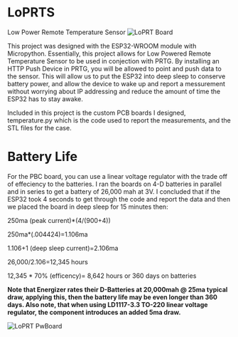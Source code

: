 # LoPRTS
Low Power Remote Temperature Sensor
![LoPRT Board](https://github.com/cj667113/LoPRTS/blob/master/LoPRTS_Photos/LoPRTS_board.png?raw=true)

This project was designed with the ESP32-WROOM module with Micropython. Essentially, this project allows for Low Powered Remote Temperature Sensor to be used in conjection with PRTG. By installing an HTTP Push Device in PRTG, you will be allowed to point and push data to the sensor. This will allow us to put the ESP32 into deep sleep to conserve battery power, and allow the device to wake up and report a messurement without worrying about IP addressing and reduce the amount of time the ESP32 has to stay awake.

Included in this project is the custom PCB boards I designed, temperature.py which is the code used to report the measurements, and the STL files for the case.

# Battery Life
For the PBC board, you can use a linear voltage regulator with the trade off of effeciency to the batteries. I ran the boards on 4-D batteries in parallel and in series to get a battery of 26,000 mah at 3V. I concluded that if the ESP32 took 4 seconds to get through the code and report the data and then we placed the board in deep sleep for 15 minutes then:

250ma (peak current)*(4/(900+4))
<p>250ma*(.004424)=1.106ma
<p>1.106+1 (deep sleep current)=2.106ma
<p>26,000/2.106=12,345 hours
<p>12,345 * 70% (efficency)= 8,642 hours or 360 days on batteries

**Note that Energizer rates their D-Batteries at 20,000mah @ 25ma typical draw, applying this, then the battery life may be even longer than 360 days. Also note, that when using LD1117-3.3 TO-220 linear voltage regulator, the component introduces an added 5ma draw.**

![LoPRT PwBoard](https://github.com/cj667113/LoPRTS/blob/master/LoPRTS_Photos/IMG_20190122_004254437.jpg?raw=true)
